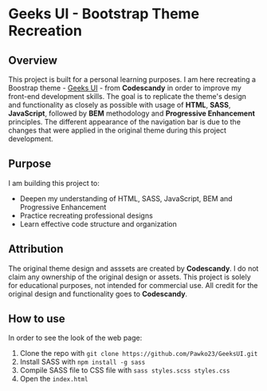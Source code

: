 # Geeks UI - Bootstrap Theme Recreation

## Overview

This project is built for a personal learning purposes. I am here recreating a Boostrap theme - [Geeks UI](https://geeksui.codescandy.com/index.html?fbclid=IwY2xjawEmsvlleHRuA2FlbQIxMAABHei2utnh7a71sRMc_ahcDLCNX0t2_ArFqL0D0kvCWY9PCoOgVaD5jvAH6g_aem_kdlKv0XCUPLIevjN1pK0hA) - from **Codescandy** in order to improve my front-end development skills. The goal is to replicate the theme's design and functionality as closely as possible with usage of **HTML**, **SASS**, **JavaScript**, followed by **BEM** methodology and **Progressive Enhancement** principles. The different appearance of the navigation bar is due to the changes that were applied in the original theme during this project development.

## Purpose

I am building this project to:
* Deepen my understanding of HTML, SASS, JavaScript, BEM and Progressive Enhancement
* Practice recreating professional designs
* Learn effective code structure and organization

## Attribution

The original theme design and asssets are created by **Codescandy**. I do not claim any ownership of the original design or assets. This project is solely for educational purposes, not intended for commercial use. All credit for the original design and functionality goes to **Codescandy**. 

## How to use

In order to see the look of the web page:
1. Clone the repo with ```git clone https://github.com/Pawko23/GeeksUI.git```
2. Install SASS with ```npm install -g sass```
3. Compile SASS file to CSS file with ```sass styles.scss styles.css```
4. Open the ```index.html```
